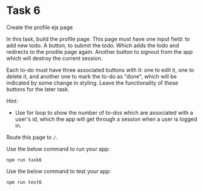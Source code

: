 # Task 6

Create the profile ejs page

In this task, build the profile page.
This page must have one input field: to add new todo.
A button, to submit the todo. Which adds the todo and redirects to the prodile page again.
Another button to signout from the app which will destroy the current session.

Each to-do must have three associated buttons with it: one to edit it, one to delete it, and another one to mark the to-do as "done", which will be indicated by some change in styling. Leave the functionality of these buttons for the later task.

Hint:

- Use for loop to show the number of to-dos which are associated with a user's id, which the app will get through a session when a user is logged in.

Route this page to `/`.

Use the below command to run your app:

```
npm run task6
```

Use the below command to test your app:

```
npm run test6
```
